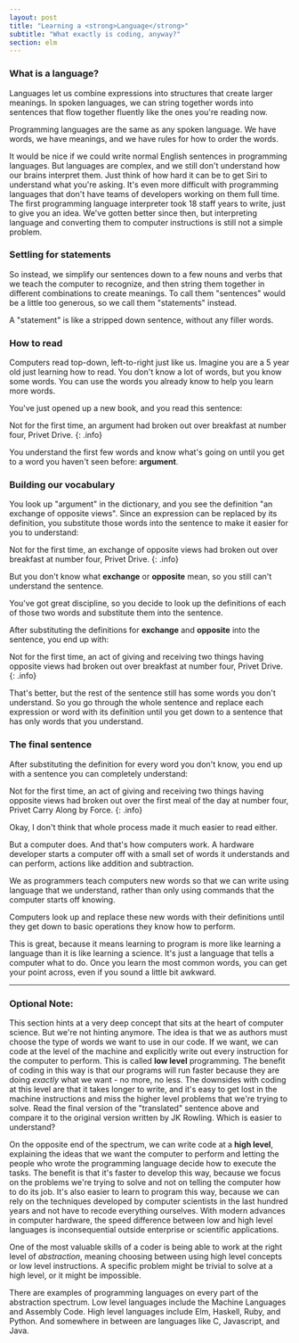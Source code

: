 ```yaml
---
layout: post
title: "Learning a <strong>Language</strong>"
subtitle: "What exactly is coding, anyway?"
section: elm
---
```


### What is a language?

Languages let us combine expressions into structures that create larger meanings. In spoken languages, we can string together words into sentences that flow together fluently like the ones you're reading now.

Programming languages are the same as any spoken language. We have words, we have meanings, and we have rules for how to order the words.

It would be nice if we could write normal English sentences in programming languages. But languages are complex, and we still don't understand how our brains interpret them. Just think of how hard it can be to get Siri to understand what you're asking. It's even more difficult with programming languages that don't have teams of developers working on them full time. The first programming language interpreter took 18 staff years to write, just to give you an idea. We've gotten better since then, but interpreting language and converting them to computer instructions is still not a simple problem.

### Settling for statements

So instead, we simplify our sentences down to a few nouns and verbs that we teach the computer to recognize, and then string them together in different combinations to create meanings. To call them "sentences" would be a little too generous, so we call them "statements" instead.

A "statement" is like a stripped down sentence, without any filler words.

### How to read

Computers read top-down, left-to-right just like us. Imagine you are a 5 year old just learning how to read. You don't know a lot of words, but you know some words. You can use the words you already know to help you learn more words.

You've just opened up a new book, and you read this sentence:

Not for the first time, an argument had broken out over breakfast at number four, Privet Drive.
{: .info}

You understand the first few words and know what's going on until you get to a word you haven't seen before: **argument**.

### Building our vocabulary

You look up "argument" in the dictionary, and you see the definition "an exchange of opposite views". Since an expression can be replaced by its definition, you substitute those words into the sentence to make it easier for you to understand:

Not for the first time, an exchange of opposite views had broken out over breakfast at number four, Privet Drive.
{: .info}

But you don't know what **exchange** or **opposite** mean, so you still can't understand the sentence.

You've got great discipline, so you decide to look up the definitions of each of those two words and substitute them into the sentence.

After substituting the definitions for **exchange** and **opposite** into the sentence, you end up with:

Not for the first time, an act of giving and receiving two things having opposite views had broken out over breakfast at number four, Privet Drive.
{: .info}

That's better, but the rest of the sentence still has some words you don't understand. So you go through the whole sentence and replace each expression or word with its definition until you get down to a sentence that has only words that you understand.

### The final sentence

After substituting the definition for every word you don't know, you end up with a sentence you can completely understand:

Not for the first time, an act of giving and receiving two things having opposite views had broken out over the first meal of the day at number four, Privet Carry Along by Force.
{: .info}

Okay, I don't think that whole process made it much easier to read either.

But a computer does. And that's how computers work. A hardware developer starts a computer off with a small set of words it understands and can perform, actions like addition and subtraction.

We as programmers teach computers new words so that we can write using language that we understand, rather than only using commands that the computer starts off knowing.

Computers look up and replace these new words with their definitions until they get down to basic operations they know how to perform.

This is great, because it means learning to program is more like learning a language than it is like learning a science. It's just a language that tells a computer what to do. Once you learn the most common words, you can get your point across, even if you sound a little bit awkward.

------

### Optional Note:

This section hints at a very deep concept that sits at the heart of computer science. But we're not hinting anymore. The idea is that we as authors must choose the type of words we want to use in our code. If we want, we can code at the level of the machine and explicitly write out every instruction for the computer to perform. This is called **low level** programming. The benefit of coding in this way is that our programs will run faster because they are doing *exactly* what we want - no more, no less. The downsides with coding at this level are that it takes longer to write, and it's easy to get lost in the machine instructions and miss the higher level problems that we're trying to solve. Read the final version of the "translated" sentence above and compare it to the original version written by JK Rowling. Which is easier to understand?

On the opposite end of the spectrum, we can write code at a **high level**, explaining the ideas that we want the computer to perform and letting the people who wrote the programming language decide how to execute the tasks. The benefit is that it's faster to develop this way, because we focus on the problems we're trying to solve and not on telling the computer how to do its job. It's also easier to learn to program this way, because we can rely on the techniques developed by computer scientists in the last hundred years and not have to recode everything ourselves. With modern advances in computer hardware, the speed difference between low and high level languages is inconsequential outside enterprise or scientific applications.

One of the most valuable skills of a coder is being able to work at the right level of *abstraction*, meaning choosing between using high level concepts or low level instructions. A specific problem might be trivial to solve at a high level, or it might be impossible.

There are examples of programming languages on every part of the abstraction spectrum. Low level languages include the Machine Languages and Assembly Code. High level languages include Elm, Haskell, Ruby, and Python. And somewhere in between are languages like C, Javascript, and Java.
